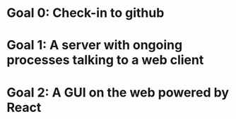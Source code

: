 # Goal 0: Check-in to github



# Goal 1: A server with ongoing processes talking to a web client

# Goal 2: A GUI on the web powered by React
